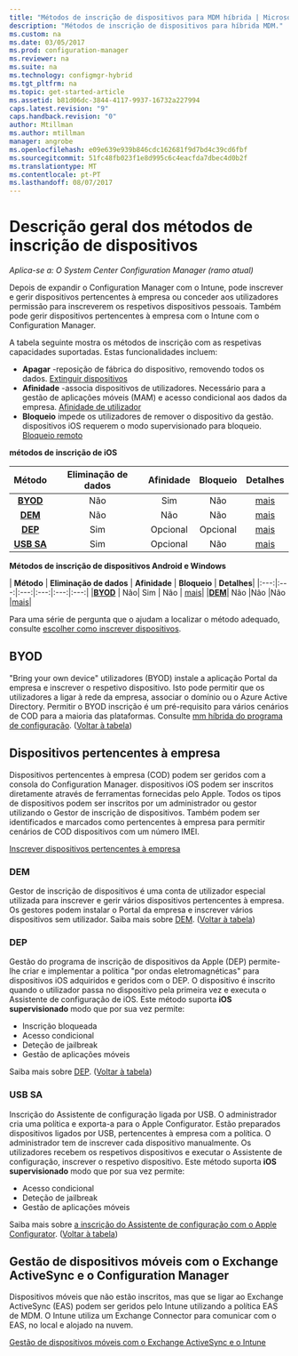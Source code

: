 ```yaml
---
title: "Métodos de inscrição de dispositivos para MDM híbrida | Microsoft Docs"
description: "Métodos de inscrição de dispositivos para híbrida MDM."
ms.custom: na
ms.date: 03/05/2017
ms.prod: configuration-manager
ms.reviewer: na
ms.suite: na
ms.technology: configmgr-hybrid
ms.tgt_pltfrm: na
ms.topic: get-started-article
ms.assetid: b81d06dc-3844-4117-9937-16732a227994
caps.latest.revision: "9"
caps.handback.revision: "0"
author: Mtillman
ms.author: mtillman
manager: angrobe
ms.openlocfilehash: e09e639e939b846cdc162681f9d7bd4c39cd6fbf
ms.sourcegitcommit: 51fc48fb023f1e8d995c6c4eacfda7dbec4d0b2f
ms.translationtype: MT
ms.contentlocale: pt-PT
ms.lasthandoff: 08/07/2017
---
```

# <a name="overview-of-device-enrollment-methods"></a>Descrição geral dos métodos de inscrição de dispositivos

*Aplica-se a: O System Center Configuration Manager (ramo atual)*

Depois de expandir o Configuration Manager com o Intune, pode inscrever e gerir dispositivos pertencentes à empresa ou conceder aos utilizadores permissão para inscreverem os respetivos dispositivos pessoais. Também pode gerir dispositivos pertencentes à empresa com o Intune com o Configuration Manager.

A tabela seguinte mostra os métodos de inscrição com as respetivas capacidades suportadas. Estas funcionalidades incluem:
- **Apagar** -reposição de fábrica do dispositivo, removendo todos os dados. [Extinguir dispositivos](../deploy-use/wipe-lock-reset-devices.md)
- **Afinidade** -associa dispositivos de utilizadores. Necessário para a gestão de aplicações móveis (MAM) e acesso condicional aos dados da empresa. [Afinidade de utilizador](../deploy-use/user-affinity-for-hybrid-managed-devices.md)
- **Bloqueio** impede os utilizadores de remover o dispositivo da gestão. dispositivos iOS requerem o modo supervisionado para bloqueio. [Bloqueio remoto](../deploy-use/wipe-lock-reset-devices.md#remote-lock)

**métodos de inscrição de iOS**

| **Método** |  **Eliminação de dados** |  **Afinidade**    |   **Bloqueio** | **Detalhes** |
|:---:|:---:|:---:|:---:|:---:|
|**[BYOD](#byod)** | Não|    Sim |   Não | [mais](../deploy-use/enable-platform-enrollment.md)|
|**[DEM](#dem)**|   Não |Não |Não  | [mais](../deploy-use/enroll-devices-with-device-enrollment-manager.md)|
|**[DEP](#dep)**|   Sim |   Opcional |  Opcional|[mais](../deploy-use/ios-device-enrollment-program-for-hybrid.md)|
|**[USB SA](#usb-sa)**| Sim |   Opcional |  Não| [mais](../deploy-use/ios-hybrid-enrollment-using-apple-configurator.md)|

**Métodos de inscrição de dispositivos Android e Windows**

| **Método** |  **Eliminação de dados** |  **Afinidade**    |   **Bloqueio** | **Detalhes**|
|:---:|:---:|:---:|:---:|:---:|:---:|
|**[BYOD](#byod)** | Não|    Sim |   Não | [mais](../deploy-use/enroll-hybrid-windows.md)|
|**[DEM](#dem)**|   Não |Não |Não  |[mais](../deploy-use/enroll-devices-with-device-enrollment-manager.md)|

Para uma série de pergunta que o ajudam a localizar o método adequado, consulte [escolher como inscrever dispositivos](/intune/get-started/choose-how-to-enroll-devices1).

## <a name="byod"></a>BYOD
"Bring your own device" utilizadores (BYOD) instale a aplicação Portal da empresa e inscrever o respetivo dispositivo. Isto pode permitir que os utilizadores a ligar à rede da empresa, associar o domínio ou o Azure Active Directory. Permitir o BYOD inscrição é um pré-requisito para vários cenários de COD para a maioria das plataformas. Consulte [mm híbrida do programa de configuração](../deploy-use/setup-hybrid-mdm.md). ([Voltar à tabela](#overview-of-device-enrollment-methods))

## <a name="corporate-owned-devices"></a>Dispositivos pertencentes à empresa
Dispositivos pertencentes à empresa (COD) podem ser geridos com a consola do Configuration Manager. dispositivos iOS podem ser inscritos diretamente através de ferramentas fornecidas pelo Apple. Todos os tipos de dispositivos podem ser inscritos por um administrador ou gestor utilizando o Gestor de inscrição de dispositivos. Também podem ser identificados e marcados como pertencentes à empresa para permitir cenários de COD dispositivos com um número IMEI.

[Inscrever dispositivos pertencentes à empresa](../deploy-use/enroll-company-owned-devices.md)

### <a name="dem"></a>DEM
Gestor de inscrição de dispositivos é uma conta de utilizador especial utilizada para inscrever e gerir vários dispositivos pertencentes à empresa. Os gestores podem instalar o Portal da empresa e inscrever vários dispositivos sem utilizador. Saiba mais sobre [DEM](../deploy-use/enroll-devices-with-device-enrollment-manager.md). ([Voltar à tabela](#overview-of-device-enrollment-methods))

### <a name="dep"></a>DEP
Gestão do programa de inscrição de dispositivos da Apple (DEP) permite-lhe criar e implementar a política "por ondas eletromagnéticas" para dispositivos iOS adquiridos e geridos com o DEP. O dispositivo é inscrito quando o utilizador passa no dispositivo pela primeira vez e executa o Assistente de configuração de iOS. Este método suporta **iOS supervisionado** modo que por sua vez permite:
  - Inscrição bloqueada
  - Acesso condicional
  - Deteção de jailbreak
  - Gestão de aplicações móveis

Saiba mais sobre [DEP](../deploy-use/ios-device-enrollment-program-for-hybrid.md). ([Voltar à tabela](#overview-of-device-enrollment-methods))

### <a name="usb-sa"></a>USB SA
Inscrição do Assistente de configuração ligada por USB. O administrador cria uma política e exporta-a para o Apple Configurator. Estão preparados dispositivos ligados por USB, pertencentes à empresa com a política. O administrador tem de inscrever cada dispositivo manualmente. Os utilizadores recebem os respetivos dispositivos e executar o Assistente de configuração, inscrever o respetivo dispositivo. Este método suporta **iOS supervisionado** modo que por sua vez permite:
  - Acesso condicional
  - Deteção de jailbreak
  - Gestão de aplicações móveis

Saiba mais sobre [a inscrição do Assistente de configuração com o Apple Configurator](../deploy-use/ios-hybrid-enrollment-using-apple-configurator.md). ([Voltar à tabela](#overview-of-device-enrollment-methods))

## <a name="mobile-device-management-with-exchange-activesync-and-configuration-manager"></a>Gestão de dispositivos móveis com o Exchange ActiveSync e o Configuration Manager
Dispositivos móveis que não estão inscritos, mas que se ligar ao Exchange ActiveSync (EAS) podem ser geridos pelo Intune utilizando a política EAS de MDM. O Intune utiliza um Exchange Connector para comunicar com o EAS, no local e alojado na nuvem.

[Gestão de dispositivos móveis com o Exchange ActiveSync e o Intune](../deploy-use/manage-mobile-devices-with-exchange-activesync.md)
